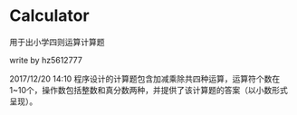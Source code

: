 # Calculator
用于出小学四则运算计算题

write by hz5612777

2017/12/20 14:10
程序设计的计算题包含加减乘除共四种运算，运算符个数在1~10个，操作数包括整数和真分数两种，并提供了该计算题的答案（以小数形式呈现）。
